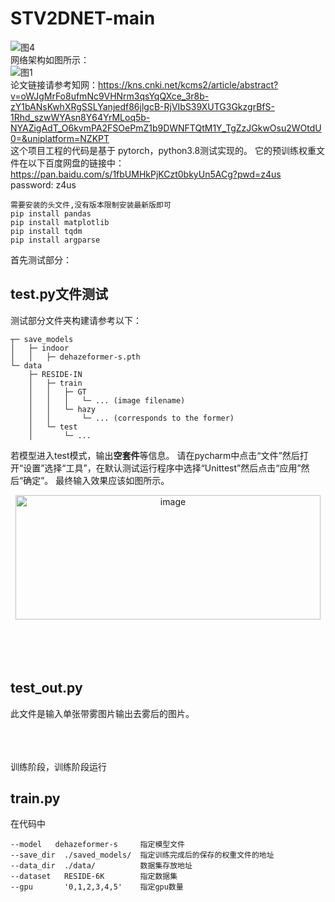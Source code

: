 #  STV2DNET-main
![图4](https://github.com/user-attachments/assets/a2aa915d-ebbb-4038-95d6-52f9cab47b51)<br>
网络架构如图所示：<br>
![图1](https://github.com/user-attachments/assets/491cb991-273a-4537-b996-4b59d93ff5c8)<br>
论文链接请参考知网：https://kns.cnki.net/kcms2/article/abstract?v=oWJgMrFo8ufmNc9VHNrm3qsYqQXce_3r8b-zY1bANsKwhXRgSSLYanjedf86jlgcB-RjVIbS39XUTG3GkzgrBfS-1Rhd_szwWYAsn8Y64YrMLoq5b-NYAZigAdT_O6kvmPA2FSOePmZ1b9DWNFTQtM1Y_TgZzJGkwOsu2WOtdU0=&uniplatform=NZKPT<br>
这个项目工程的代码是基于 pytorch，python3.8测试实现的。 它的预训练权重文件在以下百度网盘的链接中：https://pan.baidu.com/s/1fbUMHkPjKCzt0bkyUn5ACg?pwd=z4us password: z4us <br>

```
需要安装的头文件,没有版本限制安装最新版即可
pip install pandas
pip install matplotlib
pip install tqdm
pip install argparse
```

首先测试部分：

## test.py文件测试<br>
测试部分文件夹构建请参考以下：
```
┬─ save_models
│   ├─ indoor
│   │   ├─ dehazeformer-s.pth
└─ data
    ├─ RESIDE-IN
    │   ├─ train
    │   │   ├─ GT
    │   │   │   └─ ... (image filename)
    │   │   └─ hazy
    │   │       └─ ... (corresponds to the former)
    │   └─ test
    │       └─ ...
```
若模型进入test模式，输出**空套件​**​等信息。
请在pycharm中点击“文件”然后打开“设置”选择“工具”，在默认测试运行程序中选择“Unittest”然后点击“应用”然后“确定”。
最终输入效果应该如图所示。<br>
<div align="center">
<img width="488" height="199" alt="image" src="https://github.com/user-attachments/assets/f779e024-4aff-47a7-9077-82808aafa9f2" />
</div>
<br><br><br><br>

## test_out.py
此文件是输入单张带雾图片输出去雾后的图片。<br><br><br><br>

训练阶段，训练阶段运行
## train.py
在代码中

```
--model   dehazeformer-s     指定模型文件
--save_dir  ./saved_models/  指定训练完成后的保存的权重文件的地址
--data_dir  ./data/          数据集存放地址
--dataset   RESIDE-6K        指定数据集
--gpu       '0,1,2,3,4,5'    指定gpu数量
```
